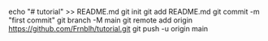 echo "# tutorial" >> README.md
git init
git add README.md
git commit -m "first commit"
git branch -M main
git remote add origin https://github.com/Frnblh/tutorial.git
git push -u origin main
